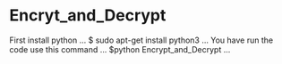 # Encryt_and_Decrypt

First install python
...
$ sudo apt-get install python3
...
You have run the code use this command
...
$python Encrypt_and_Decrypt
...
